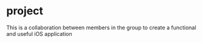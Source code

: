 # project
This is a collaboration between members in the group to create a functional and useful iOS application
